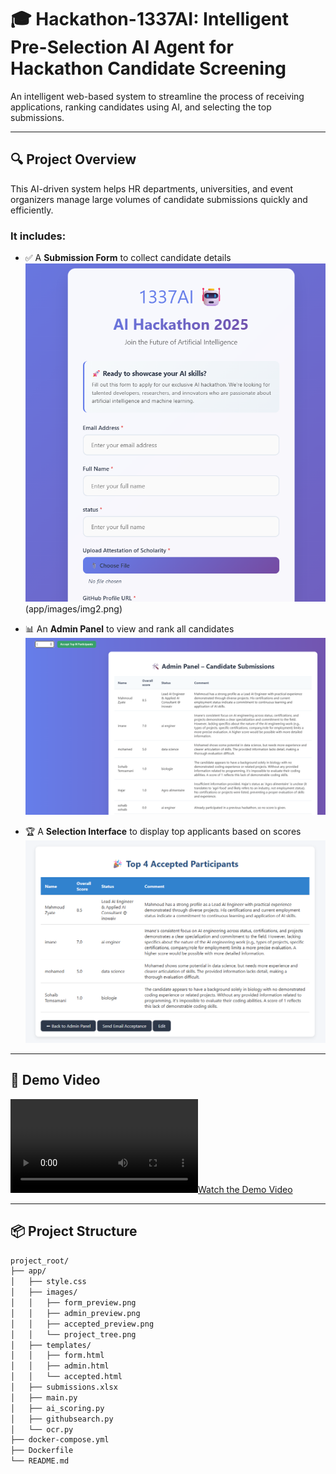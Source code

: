 # 🎓 Hackathon-1337AI: Intelligent Pre-Selection AI Agent for Hackathon Candidate Screening

An intelligent web-based system to streamline the process of receiving applications, ranking candidates using AI, and selecting the top submissions.

---

## 🔍 Project Overview

This AI-driven system helps HR departments, universities, and event organizers manage large volumes of candidate submissions quickly and efficiently.

### It includes:
- ✅ A **Submission Form** to collect candidate details  
  ![Form Preview](app/images/img1.png)(app/images/img2.png)

- 📊 An **Admin Panel** to view and rank all candidates  
  ![Admin Panel](app/images/img3.png)

- 🏆 A **Selection Interface** to display top applicants based on scores  
  ![Selection Interface](app/images/img4.png)

---

## 🎥 Demo Video

[![Watch the Demo Video](app/images/video.mp4)](app/images/video.mp4)

---

## 📦 Project Structure

```bash
project_root/
├── app/
│   ├── style.css
│   ├── images/
│   │   ├── form_preview.png
│   │   ├── admin_preview.png
│   │   ├── accepted_preview.png
│   │   └── project_tree.png
│   ├── templates/
│   │   ├── form.html
│   │   ├── admin.html
│   │   └── accepted.html
│   ├── submissions.xlsx
│   ├── main.py
│   ├── ai_scoring.py
│   ├── githubsearch.py
│   └── ocr.py
├── docker-compose.yml
├── Dockerfile
└── README.md
